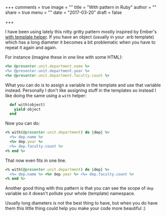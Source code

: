 +++
comments = true
image = ""
title = "With pattern in Ruby"
author = ""
share = true
menu = ""
date = "2017-03-20"
draft = false

+++

I have been using lately this nitty gritty pattern mostly inspired by Ember's [with template helper](http://emberjs.com/api/classes/Ember.Templates.helpers.html#method_with).
If you have an object (usually in your .erb template) which has a long diameter
it becomes a bit problematic when you have to repeat it again and again.
<!--more-->

For instance (imagine these in one line with some HTML):

```ruby
<%= @presenter.unit.department.name %>
<%= @presenter.unit.department.year %>
<%= @presenter.unit.department.faculty.count %>
```

What you can do is to assign a variable in the template and use that variable instead.
Personally I don't like assigning stuff in the templates so instead I like doing the same using a `with` helper:

```ruby
  def with(object)
    yield object
  end
```

Now you can do:

```ruby
<% with(@presenter.unit.department) do |dep| %>
  <%= dep.name %>
  <%= dep.year %>
  <%= dep.faculty.count %>
<% end %>
```
That now even fits in one line.

```ruby
<% with(@presenter.unit.department) do |dep| %>
  <%= dep.name %> <%= dep.year %> <%= dep.faculty.count %>
<% end %>
```

Another good thing with this pattern is that you can see the scope of `dep` variable
so it doesn't pollute your whole (template) namespace.

Usually long diameters is not the best thing to have, but when you do have them
this little thing could help you make your code more beautiful :)
